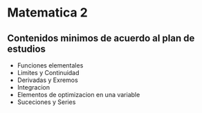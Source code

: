 # Matematica 2
## Contenidos minimos de acuerdo al plan de estudios
+ Funciones elementales
+ Limites y Continuidad
+ Derivadas y Exremos
+ Integracion
+ Elementos de optimizacion en una variable
+ Suceciones y Series
